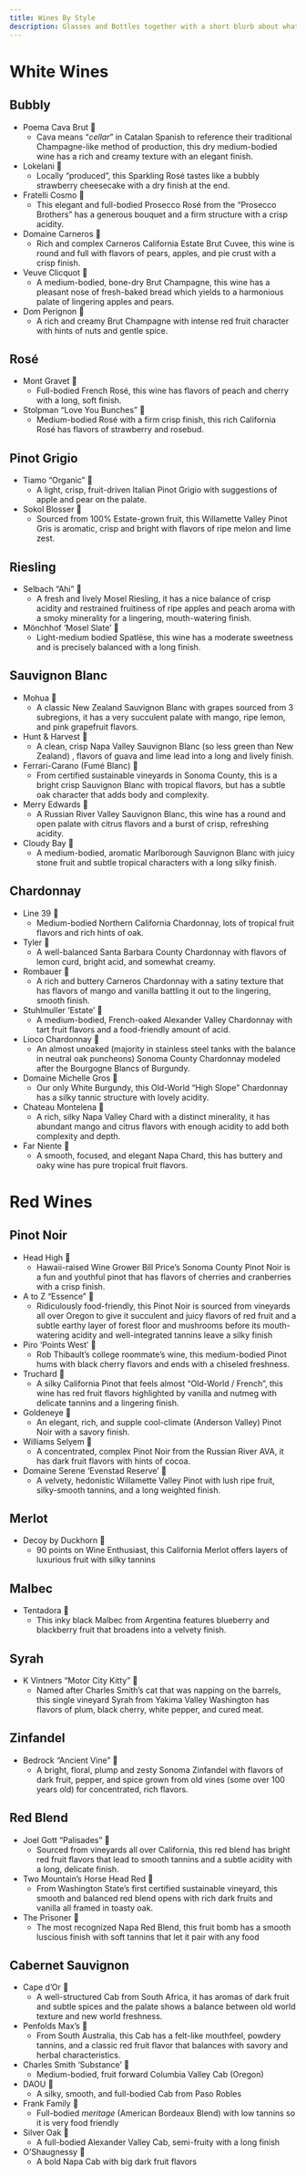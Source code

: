 ```yaml
---
title: Wines By Style
description: Glasses and Bottles together with a short blurb about what distinguishes them from each other
---
```


# White Wines
## Bubbly
- Poema Cava Brut 🍷
    - Cava means “*cellar*” in Catalan Spanish to reference their traditional Champagne-like method of production,  this dry medium-bodied wine has a rich and creamy texture with an elegant finish.
- Lokelani 🍷
    - Locally “produced”, this Sparkling Rosé tastes like a bubbly strawberry cheesecake with a dry finish at the end.
- Fratelli Cosmo 🍾
    - This elegant and full-bodied Prosecco Rosé from the “Prosecco Brothers” has a generous bouquet and a firm structure with a crisp acidity.
- Domaine Carneros  🍾
    - Rich and complex Carneros California Estate Brut Cuvee, this wine is round and full with flavors of pears, apples, and pie crust with a crisp finish.
- Veuve Clicquot 🍾
    - A medium-bodied, bone-dry Brut Champagne, this wine has a pleasant nose of fresh-baked bread which yields to a harmonious palate of lingering apples and pears.
- Dom Perignon 🍾
    - A rich and creamy Brut Champagne with intense red fruit character with hints of nuts and gentle spice.

## Rosé
 - Mont Gravet 🍷
     - Full-bodied French Rosé, this wine has flavors of peach and cherry with a long, soft finish.
 - Stolpman “Love You Bunches” 🍷
     - Medium-bodied Rosé with a firm  crisp finish, this rich California Rosé has flavors of strawberry and rosebud.

## Pinot Grigio
 - Tiamo “Organic” 🍷
     - A light, crisp, fruit-driven Italian Pinot Grigio with suggestions of apple and pear on the palate.
 - Sokol Blosser 🍾
     - Sourced from 100% Estate-grown fruit, this Willamette Valley Pinot Gris is aromatic, crisp and bright  with flavors of ripe melon and lime zest.

## Riesling
 - Selbach “Ahi” 🍷
     - A fresh and lively Mosel Riesling, it has a nice balance of crisp acidity and restrained fruitiness of ripe apples and peach aroma with a smoky minerality for a lingering, mouth-watering finish.
 - Mönchhof ‘Mosel Slate’ 🍾
     - Light-medium bodied Spatlëse, this wine has a moderate sweetness and is precisely balanced with a long finish.

## Sauvignon Blanc 
 - Mohua 🍷 
     - A classic New Zealand Sauvignon Blanc with grapes sourced from 3 subregions, it has a very succulent palate with mango, ripe lemon, and pink grapefruit flavors.
 - Hunt & Harvest 🍷
     - A clean, crisp Napa Valley Sauvignon Blanc (so less green than New Zealand) , flavors of guava and lime lead into a long and lively finish.
 - Ferrari-Carano (Fumé Blanc) 🍾
     - From certified sustainable vineyards in Sonoma County, this is a bright crisp Sauvignon Blanc with tropical flavors, but has a subtle oak character that adds body and complexity.
 - Merry Edwards 🍾
     - A Russian River Valley Sauvignon Blanc, this wine has a round and open palate with citrus flavors and a burst of crisp, refreshing acidity.
 - Cloudy Bay 🍾
     - A medium-bodied, aromatic Marlborough Sauvignon Blanc with juicy stone fruit and subtle tropical characters with a long silky finish.

## Chardonnay
 - Line 39 🍷
     - Medium-bodied Northern California Chardonnay, lots of tropical fruit flavors and rich hints of oak.
 - Tyler 🍷
     - A well-balanced Santa Barbara County Chardonnay with flavors of lemon curd, bright acid, and somewhat creamy.
 - Rombauer 🍷
     - A rich and buttery Carneros Chardonnay with a satiny texture that has flavors of mango and vanilla battling it out to the lingering, smooth finish.
 - Stuhlmuller ‘Estate’ 🍾
     - A medium-bodied, French-oaked Alexander Valley Chardonnay with tart fruit flavors and a food-friendly amount of acid.
 - Lioco Chardonnay 🍾
     - An almost unoaked (majority in stainless steel tanks with the balance in neutral oak puncheons) Sonoma County Chardonnay modeled after the Bourgogne Blancs of Burgundy.
 - Domaine Michelle Gros 🍾
     - Our only White Burgundy, this Old-World “High Slope” Chardonnay has a silky tannic structure with lovely acidity.
 - Chateau Montelena 🍾
     - A rich, silky Napa Valley Chard with a distinct minerality, it has abundant mango and citrus flavors with enough acidity to add both complexity and depth.
 - Far Niente 🍾
     - A smooth, focused, and elegant Napa Chard, this has buttery and oaky wine has pure tropical fruit flavors.
     
# Red Wines
## Pinot Noir
- Head High 🍷
    - Hawaii-raised Wine Grower Bill Price’s Sonoma County Pinot Noir is a fun and youthful pinot that has flavors of cherries and cranberries with a crisp finish.
- A to Z “Essence” 🍷
    - Ridiculously food-friendly, this Pinot Noir is sourced from vineyards all over Oregon to give it succulent and juicy flavors of red fruit  and a subtle earthy layer of forest floor and mushrooms before its mouth-watering acidity and well-integrated tannins leave a silky finish
- Piro ‘Points West’ 🍾
    - Rob Thibault’s college roommate’s wine, this medium-bodied Pinot hums with black cherry flavors and ends with a chiseled freshness.
- Truchard 🍾
    - A silky California Pinot that feels almost “Old-World / French”,  this wine has red fruit flavors highlighted by vanilla and nutmeg with delicate tannins and a lingering finish.
- Goldeneye 🍾
    - An elegant, rich, and supple cool-climate (Anderson Valley) Pinot Noir with a savory finish.
- Williams Selyem 🍾
    - A concentrated, complex Pinot Noir from the Russian River AVA, it has dark fruit flavors with hints of cocoa.
- Domaine Serene ‘Evenstad Reserve’ 🍾
    - A velvety, hedonistic Willamette Valley Pinot with lush ripe fruit, silky-smooth tannins, and a long weighted finish.
 
## Merlot
 - Decoy by Duckhorn 🍾
     - 90 points on Wine Enthusiast, this California Merlot offers layers of luxurious fruit with silky tannins

## Malbec
 - Tentadora 🍷
     - This inky black Malbec from Argentina features blueberry and blackberry fruit that broadens into a velvety finish.

## Syrah 
 - K Vintners “Motor City Kitty” 🍾
     - Named after Charles Smith’s cat that was napping on the barrels, this single vineyard Syrah from Yakima Valley Washington has flavors of plum, black cherry, white pepper, and cured meat.

## Zinfandel
 - Bedrock “Ancient Vine” 🍾
     - A bright, floral, plump and zesty Sonoma Zinfandel with flavors of dark fruit, pepper, and spice grown from old vines (some over 100 years old) for concentrated, rich flavors.

## Red Blend
 - Joel Gott “Palisades” 🍷
     - Sourced from vineyards all over California, this red blend has bright red fruit flavors that lead to smooth tannins and a subtle acidity with a long, delicate finish.
 - Two Mountain’s Horse Head Red 🍷
     - From Washington State’s first certified sustainable vineyard, this smooth and balanced red blend opens with rich dark fruits and vanilla all framed in toasty oak.
 - The Prisoner 🍾
     - The most recognized Napa Red Blend, this fruit bomb has a smooth luscious finish with soft tannins that let it pair with any food

## Cabernet Sauvignon
 - Cape d’Or 🍷
     - A well-structured Cab from South Africa, it has aromas of dark fruit and subtle spices and the palate shows a balance between old world texture and new world freshness.
 - Penfolds Max’s 🍷
     - From South Australia, this Cab has a felt-like mouthfeel, powdery tannins, and a classic red fruit flavor that balances with savory and herbal characteristics.
 - Charles Smith ‘Substance’ 🍾
     - Medium-bodied, fruit forward Columbia Valley Cab (Oregon)
 - DAOU 🍾
     - A silky, smooth, and full-bodied Cab from Paso Robles
 - Frank Family 🍾
     - Full-bodied _meritage_ (American Bordeaux Blend) with low tannins so it is very food friendly
 - Silver Oak 🍾
     - A full-bodied Alexander Valley Cab, semi-fruity with a long finish
 - O’Shaugnessy 🍾
     - A bold Napa Cab with big dark fruit flavors 